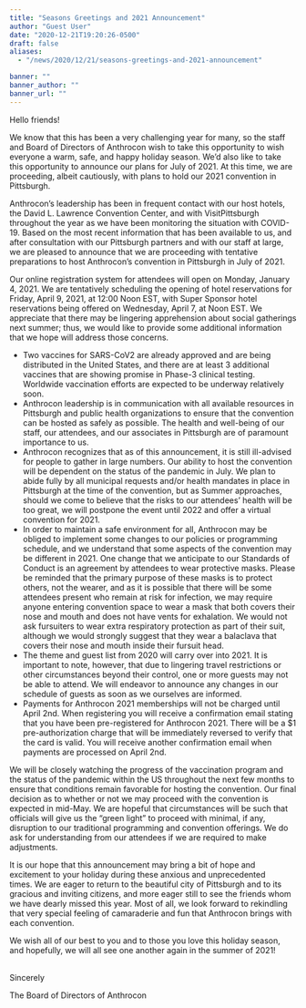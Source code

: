 ```yaml
---
title: "Seasons Greetings and 2021 Announcement"
author: "Guest User"
date: "2020-12-21T19:20:26-0500"
draft: false
aliases:
  - "/news/2020/12/21/seasons-greetings-and-2021-announcement"

banner: ""
banner_author: ""
banner_url: ""
---
```


Hello friends!

We know that this has been a very challenging year for many, so the staff and Board of Directors of Anthrocon wish to take this opportunity to wish everyone a warm, safe, and happy holiday season.&nbsp;We’d also like to take this opportunity to announce our plans for July of 2021.&nbsp;At this time, we are proceeding, albeit cautiously, with plans to hold our 2021 convention in Pittsburgh.

Anthrocon’s leadership has been in frequent contact with our host hotels, the David L. Lawrence Convention Center, and with VisitPittsburgh throughout the year as we have been monitoring the situation with COVID-19.&nbsp;Based on the most recent information that has been available to us, and after consultation with our Pittsburgh partners and with our staff at large, we are pleased to announce that we are proceeding with tentative preparations to host Anthrocon’s convention in Pittsburgh in July of 2021.

Our online registration system for attendees will open on Monday, January 4, 2021.&nbsp;We are tentatively scheduling the opening of hotel reservations for Friday, April 9, 2021, at 12:00 Noon EST, with Super Sponsor hotel reservations being offered on Wednesday, April 7, at Noon EST.&nbsp;We appreciate that there may be lingering apprehension about social gatherings next summer; thus, we would like to provide some additional information that we hope will address those concerns.

- Two vaccines for SARS-CoV2 are already approved and are being distributed in the United States, and there are at least 3 additional vaccines that are showing promise in Phase-3 clinical testing. Worldwide vaccination efforts are expected to be underway relatively soon.
- Anthrocon leadership is in communication with all available resources in Pittsburgh and public health organizations to ensure that the convention can be hosted as safely as possible. The health and well-being of our staff, our attendees, and our associates in Pittsburgh are of paramount importance to us.
- Anthrocon recognizes that as of this announcement, it is still ill-advised for people to gather in large numbers. Our ability to host the convention will be dependent on the status of the pandemic in July. We plan to abide fully by all municipal requests and/or health mandates in place in Pittsburgh at the time of the convention, but as Summer approaches, should we come to believe that the risks to our attendees’ health will be too great, we will postpone the event until 2022 and offer a virtual convention for 2021.
- In order to maintain a safe environment for all, Anthrocon may be obliged to implement some changes to our policies or programming schedule, and we understand that some aspects of the convention may be different in 2021. One change that we anticipate to our Standards of Conduct is an agreement by attendees to wear protective masks. Please be reminded that the primary purpose of these masks is to protect others, not the wearer, and as it is possible that there will be some attendees present who remain at risk for infection, we may require anyone entering convention space to wear a mask that both covers their nose and mouth and does not have vents for exhalation. We would not ask fursuiters to wear extra respiratory protection as part of their suit, although we would strongly suggest that they wear a balaclava that covers their nose and mouth inside their fursuit head.
- The theme and guest list from 2020 will carry over into 2021. It is important to note, however, that due to lingering travel restrictions or other circumstances beyond their control, one or more guests may not be able to attend. We will endeavor to announce any changes in our schedule of guests as soon as we ourselves are informed.
- Payments for Anthrocon 2021 memberships will not be charged until April 2nd. When registering you will receive a confirmation email stating that you have been pre-registered for Anthrocon 2021. There will be a $1 pre-authorization charge that will be immediately reversed to verify that the card is valid. You will receive another confirmation email when payments are processed on April 2nd.

We will be closely watching the progress of the vaccination program and the status of the pandemic within the US throughout the next few months to ensure that conditions remain favorable for hosting the convention.&nbsp;Our final decision as to whether or not we may proceed with the convention is expected in mid-May.&nbsp;We are hopeful that circumstances will be such that officials will give us the “green light” to proceed with minimal, if any, disruption to our traditional programming and convention offerings.&nbsp;We do ask for understanding from our attendees if we are required to make adjustments.

It is our hope that this announcement may bring a bit of hope and excitement to your holiday during these anxious and unprecedented times.&nbsp;We are eager to return to the beautiful city of Pittsburgh and to its gracious and inviting citizens, and more eager still to see the friends whom we have dearly missed this year.&nbsp;Most of all, we look forward to rekindling that very special feeling of camaraderie and fun that Anthrocon brings with each convention.

We wish all of our best to you and to those you love this holiday season, and hopefully, we will all see one another again in the summer of 2021!

<br>Sincerely

The Board of Directors of Anthrocon
